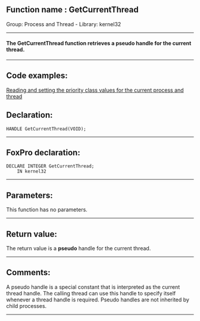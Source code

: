 
## Function name : GetCurrentThread
Group: Process and Thread - Library: kernel32    
***  


#### The GetCurrentThread function retrieves a <Strong>pseudo</Strong> handle for the current thread.
***  


## Code examples:
[Reading and setting the priority class values for the current process and thread](../../samples/sample_218.md)  

## Declaration:
```foxpro  
HANDLE GetCurrentThread(VOID);  
```  
***  


## FoxPro declaration:
```foxpro  
DECLARE INTEGER GetCurrentThread;
	IN kernel32  
```  
***  


## Parameters:
This function has no parameters.  
***  


## Return value:
The return value is a <Strong>pseudo</Strong> handle for the current thread.  
***  


## Comments:
A pseudo handle is a special constant that is interpreted as the current thread handle. The calling thread can use this handle to specify itself whenever a thread handle is required. Pseudo handles are not inherited by child processes.  
  
***  

